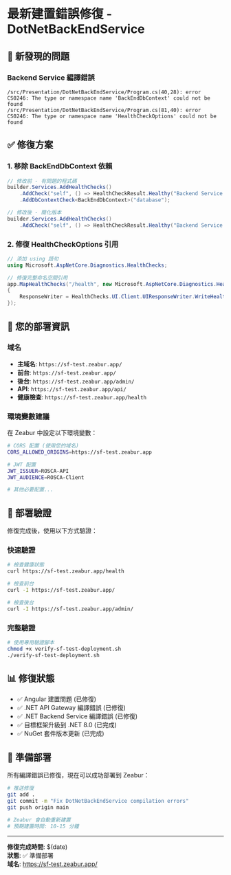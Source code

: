 # 最新建置錯誤修復 - DotNetBackEndService

## 🚨 新發現的問題

### Backend Service 編譯錯誤

```
/src/Presentation/DotNetBackEndService/Program.cs(40,28): error CS0246: The type or namespace name 'BackEndDbContext' could not be found
/src/Presentation/DotNetBackEndService/Program.cs(81,40): error CS0246: The type or namespace name 'HealthCheckOptions' could not be found
```

## ✅ 修復方案

### 1. 移除 BackEndDbContext 依賴

```csharp
// 修改前 - 有問題的程式碼
builder.Services.AddHealthChecks()
    .AddCheck("self", () => HealthCheckResult.Healthy("Backend Service is running"))
    .AddDbContextCheck<BackEndDbContext>("database");

// 修改後 - 簡化版本
builder.Services.AddHealthChecks()
    .AddCheck("self", () => HealthCheckResult.Healthy("Backend Service is running"));
```

### 2. 修復 HealthCheckOptions 引用

```csharp
// 添加 using 語句
using Microsoft.AspNetCore.Diagnostics.HealthChecks;

// 修復完整命名空間引用
app.MapHealthChecks("/health", new Microsoft.AspNetCore.Diagnostics.HealthChecks.HealthCheckOptions
{
    ResponseWriter = HealthChecks.UI.Client.UIResponseWriter.WriteHealthCheckUIResponse
});
```

## 🎯 您的部署資訊

### 域名
- **主域名**: `https://sf-test.zeabur.app/`
- **前台**: `https://sf-test.zeabur.app/`
- **後台**: `https://sf-test.zeabur.app/admin/`
- **API**: `https://sf-test.zeabur.app/api/`
- **健康檢查**: `https://sf-test.zeabur.app/health`

### 環境變數建議

在 Zeabur 中設定以下環境變數：

```bash
# CORS 配置 (使用您的域名)
CORS_ALLOWED_ORIGINS=https://sf-test.zeabur.app

# JWT 配置
JWT_ISSUER=ROSCA-API
JWT_AUDIENCE=ROSCA-Client

# 其他必要配置...
```

## 🚀 部署驗證

修復完成後，使用以下方式驗證：

### 快速驗證
```bash
# 檢查健康狀態
curl https://sf-test.zeabur.app/health

# 檢查前台
curl -I https://sf-test.zeabur.app/

# 檢查後台
curl -I https://sf-test.zeabur.app/admin/
```

### 完整驗證
```bash
# 使用專用驗證腳本
chmod +x verify-sf-test-deployment.sh
./verify-sf-test-deployment.sh
```

## 📊 修復狀態

- ✅ Angular 建置問題 (已修復)
- ✅ .NET API Gateway 編譯錯誤 (已修復)  
- ✅ .NET Backend Service 編譯錯誤 (已修復)
- ✅ 目標框架升級到 .NET 8.0 (已完成)
- ✅ NuGet 套件版本更新 (已完成)

## 🎉 準備部署

所有編譯錯誤已修復，現在可以成功部署到 Zeabur：

```bash
# 推送修復
git add .
git commit -m "Fix DotNetBackEndService compilation errors"
git push origin main

# Zeabur 會自動重新建置
# 預期建置時間: 10-15 分鐘
```

---

**修復完成時間**: $(date)  
**狀態**: ✅ 準備部署  
**域名**: https://sf-test.zeabur.app/
